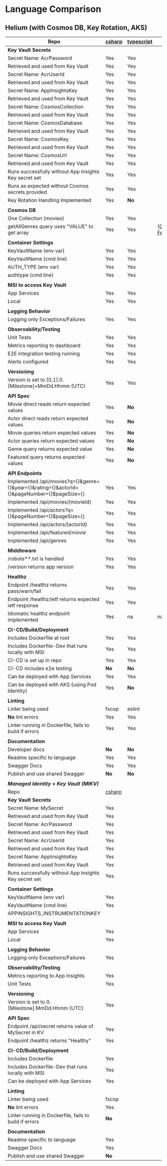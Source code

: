 # Language Comparison

## Helium (with Cosmos DB, Key Rotation, AKS)

|   Repo    |   [csharp](https://github.com/retaildevcrews/helium-csharp) | [typescript](https://github.com/retaildevcrews/helium-typescript) | [java](https://github.com/retaildevcrews/helium-java) |
| ------------- | ------------- | ------------- | ------------- |
| **Key Vault Secrets** | | | |
| Secret Name: AcrPassword | Yes | Yes |  |
| Retrieved and used from Key Vault | Yes | Yes |  |
| Secret Name: AcrUserId | Yes | Yes |  |
| Retrieved and used from Key Vault | Yes | Yes |  |
| Secret Name: AppInsightsKey | Yes | Yes |  |
| Retrieved and used from Key Vault | Yes | Yes |  |
| Secret Name: CosmosCollection | Yes | Yes |  |
| Retrieved and used from Key Vault | Yes | Yes | |
| Secret Name: CosmosDatabase | Yes | Yes |   |
| Retrieved and used from Key Vault | Yes | Yes |  |
| Secret Name: CosmosKey | Yes | Yes |   |
| Retrieved and used from Key Vault | Yes | Yes |  |
| Secret Name: CosmosUrl | Yes | Yes |  |
| Retrieved and used from Key Vault | Yes | Yes |  |
| Runs successfully without App Insights Key secret set  | Yes | Yes |  |
| Runs as expected without Cosmos secrets provided  | Yes | Yes |  |
| Key Rotation Handling Implemented  | Yes | **No** |  |
| |
| **Cosmos DB** | | | |
| One Collection (movies) | Yes | Yes |  |
| getAllGenres query uses "VALUE" to get array | Yes | Yes | ([CSE Feedback]( https://csefy19.visualstudio.com/CSE%20Feedback/_workitems/edit/332438)) |
| |
| **Container Settings** | | | |
| KeyVaultName (env var) | Yes | Yes |  |
| KeyVaultName (cmd line) | Yes | Yes |  |
| AUTH_TYPE (env var) | Yes | Yes |  |
| authtype (cmd line) | Yes | Yes |  |
| |
| **MSI to access Key Vault** | | | |
| App Services | Yes | Yes |  |
| Local | Yes | Yes |  |
| |
| **Logging Behavior** | | | |
| Logging only Exceptions/Failures | Yes | Yes |  |
| |
| **Observability/Testing** | | | |
| Unit Tests  | Yes | Yes |  |
| Metrics reporting to dashboard  | Yes | Yes |  |
| E2E integration testing running  | Yes | Yes |  |
| Alerts configured  | Yes | Yes |  |
| |
| **Versioning** | | | |
| Version is set to [0,1].0.[Milestone]+MmDd.Hhmm (UTC) | Yes | Yes |  |
| |
| **API Spec** | | | |
| Movie direct reads return expected values | Yes | **No** |  |
| Actor direct reads return expected values | Yes | **No** |  |
| Movie queries return expected values | Yes | **No** |  |
| Actor queries return expected values | Yes | **No** |  |
| Genre query returns expected value | Yes | **No** |  |
| Featured query returns expected values | Yes | **No** |  |
| |
| **API Endpoints** | | | |
| Implemented /api/movies?q={}&genre={}&year={}&rating={}&actorId={}&pageNumber={}$pageSize={} | Yes | Yes |  |
| Implemented /api/movies/{movieId} | Yes | Yes |  |
| Implemented /api/actors?q={}&pageNumber={}$pageSize={} | Yes | Yes |  |
| Implemented /api/actors/{actorId} | Yes | Yes |  |
| Implemented /api/featured/movie | Yes | Yes |  |
| Implemented /api/genres | Yes | Yes |  |
| |
| **Middleware** | | | |
| /robots**.txt is handled | Yes | Yes |  |
| /version returns app version | Yes | Yes |  |
| |
| **Healthz** | | | |
| Endpoint /healthz returns pass/warn/fail | Yes | Yes |  |
| Endpoint /healthz/ietf returns expected ietf response | Yes | Yes | |
| Idiomatic healthz endpoint implemented | Yes | na | na |
| |
| **CI-CD/Build/Deployment** | | | |
| Includes Dockerfile at root | Yes | Yes |  |
| Includes Dockerfile-Dev that runs locally with MSI | Yes | Yes |  |
| CI-CD is set up in repo | Yes | Yes |  |
| CI-CD includes e2e testing | **No** | **No** |  |
| Can be deployed with App Services | Yes | Yes |  |
| Can be deployed with AKS (using Pod Identity) | Yes | **No** |  |
| |
| **Linting** | | | |
| Linter being used | fxcop | eslint |  |
| **No** lint errors | Yes | Yes |  |
| Linter running in Dockerfile, fails to build if errors | Yes | Yes |  |
| |
| **Documentation** | | | |
| Developer docs | **No** | **No** |  |
| Readme specific to language | Yes | Yes |  |
| Swagger Docs | Yes | Yes |  |
| Publish and use shared Swagger | **No** | **No** |  |
| |
| ***Managed Identity + Key Vault (MIKV)*** |
|   Repo    | [csharp](https://github.com/Azure-Samples/app-service-managed-identity-key-vault-csharp) |         |  |
| **Key Vault Secrets** |
| Secret Name: MySecret | Yes | | |
| Retrieved and used from Key Vault | Yes | | |
| Secret Name: AcrPassword | Yes |  | |
| Retrieved and used from Key Vault | Yes | | |
| Secret Name: AcrUserId | Yes | | |
| Retrieved and used from Key Vault | Yes | | |
| Secret Name: AppInsightsKey | Yes | | |
| Retrieved and used from Key Vault | Yes | | |
| Runs successfully without App Insights Key secret set  | Yes | | |
| |
| **Container Settings** | | | |
| KeyVaultName (env var) | Yes | | |
| KeyVaultName (cmd line) | Yes | | |
| APPINSIGHTS_INSTRUMENTATIONKEY | | | |
| |
| **MSI to access Key Vault** | | | |
| App Services | Yes | | |
| Local | Yes | | |
| |
| **Logging Behavior** | | | |
| Logging only Exceptions/Failures | Yes | | |
| |
| **Observability/Testing** | | | |
| Metrics reporting to App Insights  | Yes | | |
| Unit Tests  | Yes | | |
| |
| **Versioning** | | | |
| Version is set to 0.[Milestone].MmDd.Hhmm (UTC) | Yes | | |
| |
| **API Spec** | | | |
| Endpoint /api/secret returns value of MySecret in KV | Yes | | |
| Endpoint /healthz returns "Healthy" | Yes | | |
| |
| **CI-CD/Build/Deployment** | | | |
| Includes Dockerfile | Yes | | |
| Includes Dockerfile-Dev that runs locally with MSI | Yes | | |
| Can be deployed with App Services | Yes | | |
| |
| **Linting** | | | |
| Linter being used | fxcop | | |
| **No** lint errors | Yes | | |
| Linter running in Dockerfile, fails to build if errors | **No** | | |
| |
| **Documentation** | | | |
| Readme specific to language | Yes | | |
| Swagger Docs | Yes | | |
| Publish and use shared Swagger | **No** |  |  |
